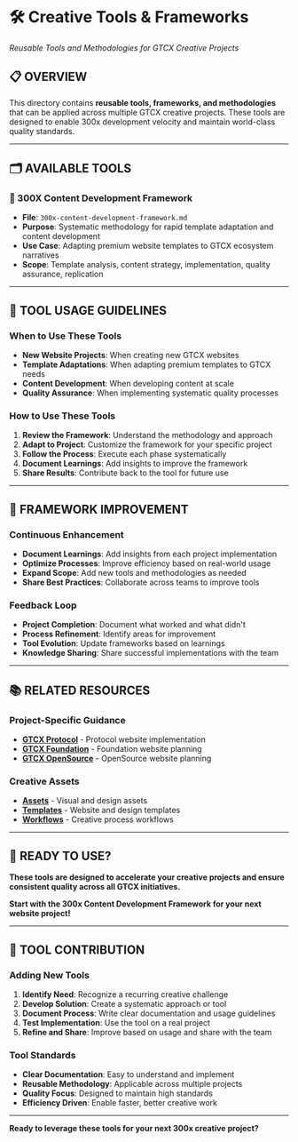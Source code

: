 # 🛠️ Creative Tools & Frameworks
*Reusable Tools and Methodologies for GTCX Creative Projects*

## 📋 **OVERVIEW**

This directory contains **reusable tools, frameworks, and methodologies** that can be applied across multiple GTCX creative projects. These tools are designed to enable 300x development velocity and maintain world-class quality standards.

---

## 🗂️ **AVAILABLE TOOLS**

### **🚀 300X Content Development Framework**
- **File**: `300x-content-development-framework.md`
- **Purpose**: Systematic methodology for rapid template adaptation and content development
- **Use Case**: Adapting premium website templates to GTCX ecosystem narratives
- **Scope**: Template analysis, content strategy, implementation, quality assurance, replication

---

## 🎯 **TOOL USAGE GUIDELINES**

### **When to Use These Tools**
- **New Website Projects**: When creating new GTCX websites
- **Template Adaptations**: When adapting premium templates to GTCX needs
- **Content Development**: When developing content at scale
- **Quality Assurance**: When implementing systematic quality processes

### **How to Use These Tools**
1. **Review the Framework**: Understand the methodology and approach
2. **Adapt to Project**: Customize the framework for your specific project
3. **Follow the Process**: Execute each phase systematically
4. **Document Learnings**: Add insights to improve the framework
5. **Share Results**: Contribute back to the tool for future use

---

## 🔄 **FRAMEWORK IMPROVEMENT**

### **Continuous Enhancement**
- **Document Learnings**: Add insights from each project implementation
- **Optimize Processes**: Improve efficiency based on real-world usage
- **Expand Scope**: Add new tools and methodologies as needed
- **Share Best Practices**: Collaborate across teams to improve tools

### **Feedback Loop**
- **Project Completion**: Document what worked and what didn't
- **Process Refinement**: Identify areas for improvement
- **Tool Evolution**: Update frameworks based on learnings
- **Knowledge Sharing**: Share successful implementations with the team

---

## 📚 **RELATED RESOURCES**

### **Project-Specific Guidance**
- **[GTCX Protocol](../properties/web/sites/gtcx-protocol/)** - Protocol website implementation
- **[GTCX Foundation](../properties/web/sites/gtcx-foundation/)** - Foundation website planning
- **[GTCX OpenSource](../properties/web/sites/gtcx-opensource/)** - OpenSource website planning

### **Creative Assets**
- **[Assets](../assets/)** - Visual and design assets
- **[Templates](../templates/)** - Website and design templates
- **[Workflows](../workflows/)** - Creative process workflows

---

## 🚀 **READY TO USE?**

**These tools are designed to accelerate your creative projects and ensure consistent quality across all GTCX initiatives.**

**Start with the 300x Content Development Framework for your next website project!**

---

## 📝 **TOOL CONTRIBUTION**

### **Adding New Tools**
1. **Identify Need**: Recognize a recurring creative challenge
2. **Develop Solution**: Create a systematic approach or tool
3. **Document Process**: Write clear documentation and usage guidelines
4. **Test Implementation**: Use the tool on a real project
5. **Refine and Share**: Improve based on usage and share with the team

### **Tool Standards**
- **Clear Documentation**: Easy to understand and implement
- **Reusable Methodology**: Applicable across multiple projects
- **Quality Focus**: Designed to maintain high standards
- **Efficiency Driven**: Enable faster, better creative work

---

**Ready to leverage these tools for your next 300x creative project?**
